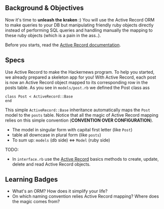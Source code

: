## Background & Objectives

Now it's time to **unleash the kraken** :) You will use the Active Record ORM to make queries to your DB but manipulating friendly ruby objects directly instead of performing SQL queries and handling manually the mapping to these ruby objects (which is a pain in the ass..).

Before you starts, read the [Active Record documentation](http://guides.rubyonrails.org/active_record_basics.html).

## Specs

Use Active Record to make the Hackernews program. To help you started, we already prepared a skeleton app for you! With Active Record, each post is now an Active Record object mapped to its corresponding row in the posts table. As you see in `models/post.rb` we defined the Post class ass

```
class Post < ActiveRecord::Base
end
```

This simple `ActiveRecord::Base` inheritance automatically maps the `Post` model to the `posts` table. Notice that all the magic of Active Record mapping relies on this simple convention (**CONVENTION OVER CONFIGURATION**).

* The model in singular form with capital first letter (like `Post`)
* table all downcase in plural form (like `posts`)
* To sum up: `models` (db side) <=> `Model` (ruby side)

TODO:

- In `interface.rb` use the [Active Record](http://guides.rubyonrails.org/active_record_basics.html) basics methods to create, update, delete and read Active Record objects. 

## Learning Badges

- What's an ORM? How does it simplify your life?
- On which naming convention relies Active Record mapping? Where does the magic comes from?
